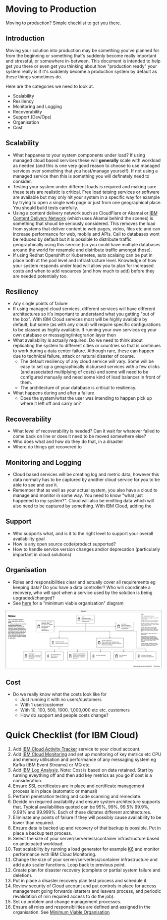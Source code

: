 # Moving to Production
Moving to production? Simple checklist to get you there.

## Introduction
Moving your solution into production may be something you've planned for from the beginning or something that's suddenly become really important and stressful, or somewhere in-between. This document is intended to help get you there or even get you thinking about how "production ready" your system really is if it's suddenly become a production system by default as these things sometimes do.

Here are the categories we need to look at.

- Scalability
- Resiliency
- Monitoring and Logging
- Recoverability
- Support (Dev/Ops)
- Organisation
- Cost

## Scalability
- What happanes to your system components under load? If using managed cloud based services these will **generally** scale with workload as needed (and this is one very good reason to choose to use managed services over something that you host/manage yourself). If not using a managed service then this is something you will definately need to consider.
- Testing your system under different loads is required and making sure these tests are realistic is critical. Free load tetsing services or software are available but may only hit your system in a specific way for example by trying to open a single web page or just from one geographical place. You should build tests carefully.
- Using a content delivery network such as CloudFlare or Akamai or [IBM Content Delivery Network](https://cloud.ibm.com/catalog/infrastructure/cdn-powered-by-akamai) (which uses Akamai behind the scenes) is something that shoud be seriously considered. This removes the load from systems that deliver content ie web pages, video, files etc and can increase performance for web, mobile and APIs. Call to databases wont be reduced by default but it is possible to distribute traffic geographically using this service (so you could have multiple databases around the world for rexample and distribute traffic amongst those).
- If using Redhat Openshift or Kubernetes, auto scalaing can be put in place both at the pod level and infrastructure level. Knowledge of how your system responds under load will allow you to plan for increased costs and when to add resources (and how much to add) before they are needed potentially too.

## Resiliency
- Any single points of failure
- If using managed cloud services, different services will have different architectures so it's important to understand what you getting "out of the box". With IBM Cloud services most will be highly available by default, but some (as with any cloud) will require specific configurations to be classed as highly available. If running your own services eg your own database or messaging/integrarion layer then 
- What availability is actually required. Do we need to think about replicating the system to different cities or countries so that is continues to work during a data center failure. Although rare, these can happen due to technical failure, attack or natural disaster of course.
  - The default resiliency of any cloud service will vary. Some will be easy to set up a geographically disbursed services with a few clicks (and associated multiplying of costs) and some will need to be configured manually and need some kind of load balancer in front of them.
  - The architecture of your database is critical to resiliency. 
- What happens during and after a failure
  - Does the system/what the user was intending to happen pick up where it left off and carry on?
  
## Recoverability
- What level of recoverability is needed? Can it wait for whatever failed to come back on line or does it need to be moved somewhere else?
- Who does what and how do they do that, in a disaster
- Where do things get recovered to

## Monitoring and Logging
- Cloud based services will be creating log and metric data, however this data normally has to be captured by another cloud service for you to be able to see and use it.
- Remember that as well as your actual system, you also have a cloud to manage and monitor in some way. You need to know "what just happened to my system?". Cloud will also be emitting data which will also need to be captured by something. With IBM Cloud, adding the 

## Support
- Who supports what, and is it to the right level to support your overall availability goal
- How is any open source code/product supported?
- How to handle service version changes and/or deprecation (particularly important in cloud solutions)

## Organisation
- Roles and responsibilities clear and actually cover all requirements eg keeping data? Do you have a data controller? Who will coordinate a recovery, who will spot when a service used by the solution is being upgraded/changed?
- See [here](https://github.com/tim-minter/MVO) for a "minimum viable organisation" diagram

![MVO Diagram](https://github.com/tim-minter/MVO/blob/main/minimum%20viable%20organisation%20(generic).png)

## Cost
- Do we really know what the costs look like for 
  - Just running it with no users/customers 
  - With 1 user/customer 
  - With 10, 100, 500, 1000, 1,000,000 etc etc. customers
  - How do support and people costs change?


# Quick Checklist (for IBM Cloud)
1. Add [IBM Cloud Activity Tracker](https://cloud.ibm.com/catalog/services/ibm-cloud-activity-tracker?callback=%2Fobserve%2Factivitytracker%2Fcreate) service to your cloud account. 
2. Add [IBM Cloud Monitoring](https://cloud.ibm.com/catalog/services/ibm-cloud-monitoring?callback=%2Fobserve%2Fmonitoring%2Fcreate) and set up monitoring of key metrics etc CPU and memory utilisation and performance of any messaging system eg Kafka (IBM Event Streams) or MQ etc.
3. Add [IBM Log Analysis](https://cloud.ibm.com/catalog/services/ibm-log-analysis?callback=%2Fobserve%2Flogging%2Fcreate). Note: Cost is based on data retained. Start by turning eveything off and then add key metrics as you go if cost is a consideration.
4. Ensure SSL certificates are in place and certificate management process is in place (automatic or manual)
5. Perform penetration testing and code scanning and remediate.
6. Decide on required availability and ensure system architecture supports that. Typical availabilities quoted can be 95%, 99%, 99.5% 99.9%, 9.99% and 99.999%. Each of these dictates different architectures.
7. Eliminate any points of failure if they will possibly cause availability to be lower than required.
8. Ensure data is backed up and recovery of that backup is possible. Put in place a backup test process.
9. Select the size of your server/serverless/container infrastructure based on anticipated workload.
10. Test scalability by running a load generator for example [K6](https://k6.io) and monitor performance with IBM Cloud Monitoring.
11. Change the size of your server/serverless/container infrastructure and add auto scaler functions. Loop back to previous point.
12. Create plan for disaster recovery (complete or partial system failure and deletion).
13. Put in place a disaster recovery plan test process and schedule it.
14. Review security of Cloud account and put controls in place for access management going forwards (starters and leavers process, and periodic revalidation of min required access to do the job).
15. Set up problem and change management processes.
16. Ensure all roles and responsibilities are defined and assigned in the organisation. See [Minimum Viable Organisation](https://github.com/tim-minter/MVO)
